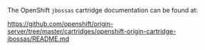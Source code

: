 The OpenShift `jbossas` cartridge documentation can be found at:

https://github.com/openshift/origin-server/tree/master/cartridges/openshift-origin-cartridge-jbossas/README.md


